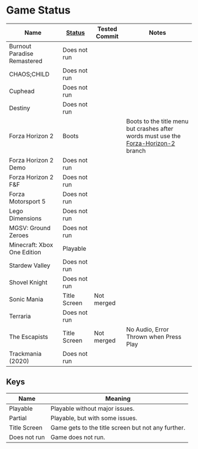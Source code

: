 # Game Status

| Name                        | [Status](#keys) | Tested Commit | Notes                                                                               |
|-----------------------------|-----------------|---------------|-------------------------------------------------------------------------------------|
| Burnout Paradise Remastered | Does not run    |               |                                                                                     |
| CHAOS;CHILD                 | Does not run    |               |                                                                                     |
| Cuphead                     | Does not run    |               |                                                                                     |
| Destiny                     | Does not run    |               |                                                                                                                                                       |
| Forza Horizon 2             | Boots           |               | Boots to the title menu but crashes after words must use the [Forza-Horizon-2](https://github.com/WinDurango/WinDurango/tree/Forza-Horizon-2) branch  |
| Forza Horizon 2 Demo        | Does not run    |               |                                                                                                                                                       |
| Forza Horizon 2 F&F         | Does not run    |               |                                                                                     |
| Forza Motorsport 5          | Does not run    |               |                                                                                     |
| Lego Dimensions             | Does not run    |               |                                                                                     |
| MGSV: Ground Zeroes         | Does not run    |               |                                                                                     |
| Minecraft: Xbox One Edition | Playable        |               |                                                                                     |
| Stardew Valley              | Does not run    |               |                                                                                     |
| Shovel Knight               | Does not run    |               |                                                                                     |
| Sonic Mania                 | Title Screen    | Not merged    |                                                                                     |
| Terraria                    | Does not run    |               |                                                                                     |
| The Escapists               | Title Screen    | Not merged    | No Audio, Error Thrown when Press Play                                              |
| Trackmania (2020)           | Does not run    |               |                                                                                     |


## Keys

| Name         | Meaning                                            |
|--------------|----------------------------------------------------|
| Playable     | Playable without major issues.                     |
| Partial      | Playable, but with some issues.                    |
| Title Screen | Game gets to the title screen but not any further. |
| Does not run | Game does not run.                                 |
